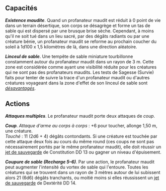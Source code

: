 ## Capacités
_**Existence maudite**_. Quand un profanateur maudit est réduit à 0 point de vie dans un terrain désertique, son corps se désagrège et forme un tas de sable qui est dispersé par une brusque brise sèche. Cependant, à moins qu'il ne soit tué dans un lieu sacré, par des dégâts radiants ou par une créature bénie, un profanateur maudit se reforme au prochain coucher du soleil à 1d100 x 1,5 kilomètres de là, dans une direction aléatoire.

_**Linceul de sable**_. Une tempête de sable miniature tourbillonne constamment autour du profanateur maudit dans un rayon de 3 m. Cette zone est considérée comme ayant une visibilité réduite pour les créatures qui ne sont pas des profanateurs maudits. Les tests de Sagesse (Survie) faits pour tenter de suivre la trace d'un profanateur maudit ou d'autres créatures voyageant dans la zone d'effet de son linceul de sable sont [_désavantagés_](/utiliser-les-caracteristiques/#avantage-et-desavantage).

## Actions
_**Attaques multiples**_. Le profanateur maudit porte deux attaques de _coup_.

_**Coup**_. _Attaque d'arme au corps à corps_ : +6 pour toucher, allonge 1,50 m, une créature.  
_Touché_ : 11 (2d6 + 4) dégâts contondants. Si une créature est touchée par cette attaque deux fois au cours du même round (ces coups ne sont pas nécessairement portés par le même profanateur maudit), elle doit réussir un [jet de sauvegarde](/utiliser-les-caracteristiques/#jets-de-sauvegarde) de Constitution DD 13 ou gagner un niveau d'épuisement.

_**Coupure de sable (Recharge 5–6)**_. Par une action, le profanateur maudit peut augmenter l'intensité du vortex de sable qui l'entoure. Toutes les créatures qui se trouvent dans un rayon de 3 mètres autour de lui subissent alors 21 (6d6) dégâts tranchants, ou moitié moins si elles réussissent un [jet de sauvegarde](/utiliser-les-caracteristiques/#jets-de-sauvegarde) de Dextérité DD 14.
